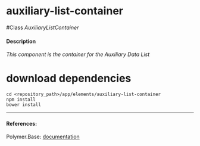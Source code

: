 auxiliary-list-container
=========


#Class
*AuxiliaryListContainer*

#### Description
*This component is the container for the Auxiliary Data List*

# download dependencies
```
cd <repository_path>/app/elements/auxiliary-list-container
npm install
bower install
```

____________
#### References:
Polymer.Base: [documentation](http://polymer.github.io/polymer/)



